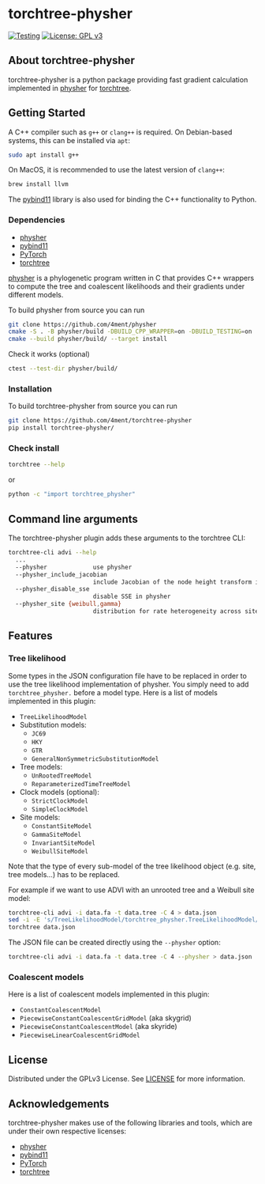 # torchtree-physher

[![Testing](https://github.com/4ment/torchtree-physher/actions/workflows/test_linux.yml/badge.svg)](https://github.com/4ment/torchtree-physher/actions/workflows/test_linux.yml)
[![License: GPL v3](https://img.shields.io/badge/License-GPLv3-blue.svg)](https://www.gnu.org/licenses/gpl-3.0)

## About torchtree-physher
torchtree-physher is a python package providing fast gradient calculation implemented in [physher] for [torchtree].

## Getting Started

A C++ compiler such as ``g++`` or ``clang++`` is required.
On Debian-based systems, this can be installed via ``apt``:

```bash
sudo apt install g++
```

On MacOS, it is recommended to use the latest version of ``clang++``:
```bash
brew install llvm
```

The [pybind11] library is also used for binding the
C++ functionality to Python.

### Dependencies
 - [physher]
 - [pybind11]
 - [PyTorch]
 - [torchtree]

[physher] is a phylogenetic program written in C that provides C++ wrappers to compute the tree and coalescent likelihoods and their gradients under different models.

To build physher from source you can run
```bash
git clone https://github.com/4ment/physher
cmake -S . -B physher/build -DBUILD_CPP_WRAPPER=on -DBUILD_TESTING=on
cmake --build physher/build/ --target install
```

Check it works (optional)
```bash
ctest --test-dir physher/build/
```


### Installation
To build torchtree-physher from source you can run
```bash
git clone https://github.com/4ment/torchtree-physher
pip install torchtree-physher/
```

### Check install

```bash
torchtree --help
```

or

```bash
python -c "import torchtree_physher"
```

## Command line arguments
The torchtree-physher plugin adds these arguments to the torchtree CLI:

```bash
torchtree-cli advi --help
  ...
  --physher             use physher
  --physher_include_jacobian
                        include Jacobian of the node height transform in the node height gradient
  --physher_disable_sse
                        disable SSE in physher
  --physher_site {weibull,gamma}
                        distribution for rate heterogeneity across sites
```

## Features
### Tree likelihood
Some types in the JSON configuration file have to be replaced in order to use the tree likelihood implementation of physher. You simply need to add `torchtree_physher.` before a model type. Here is a list of models implemented in this plugin:

- `TreeLikelihoodModel`
- Substitution models:
  - `JC69`
  - `HKY`
  - `GTR`
  - `GeneralNonSymmetricSubstitutionModel`
- Tree models:
  - `UnRootedTreeModel`
  - `ReparameterizedTimeTreeModel`
- Clock models (optional):
  - `StrictClockModel`
  - `SimpleClockModel`
- Site models:
  - `ConstantSiteModel`
  - `GammaSiteModel`
  - `InvariantSiteModel`
  - `WeibullSiteModel`

Note that the type of every sub-model of the tree likelihood object (e.g. site, tree models...) has to be replaced.

For example if we want to use ADVI with an unrooted tree and a Weibull site model:

```bash
torchtree-cli advi -i data.fa -t data.tree -C 4 > data.json
sed -i -E 's/TreeLikelihoodModel/torchtree_physher.TreeLikelihoodModel/; s/UnRootedTreeModel/torchtree_physher.UnRootedTreeModel/; s/WeibullSiteModel/torchtree_physher.WeibullSiteModel/' data.json
torchtree data.json
```

The JSON file can be created directly using the `--physher` option:
```bash
torchtree-cli advi -i data.fa -t data.tree -C 4 --physher > data.json
```

### Coalescent models
Here is a list of coalescent models implemented in this plugin:

- `ConstantCoalescentModel`
- `PiecewiseConstantCoalescentGridModel` (aka skygrid)
- `PiecewiseConstantCoalescentModel` (aka skyride)
- `PiecewiseLinearCoalescentGridModel`

## License

Distributed under the GPLv3 License. See [LICENSE](LICENSE) for more information.

## Acknowledgements

torchtree-physher makes use of the following libraries and tools, which are under their own respective licenses:

 - [physher]
 - [pybind11]
 - [PyTorch]
 - [torchtree]

[physher]: https://github.com/4ment/physher
[pybind11]: https://pybind11.readthedocs.io/en/stable
[PyTorch]: https://pytorch.org
[torchtree]: https://github.com/4ment/torchtree